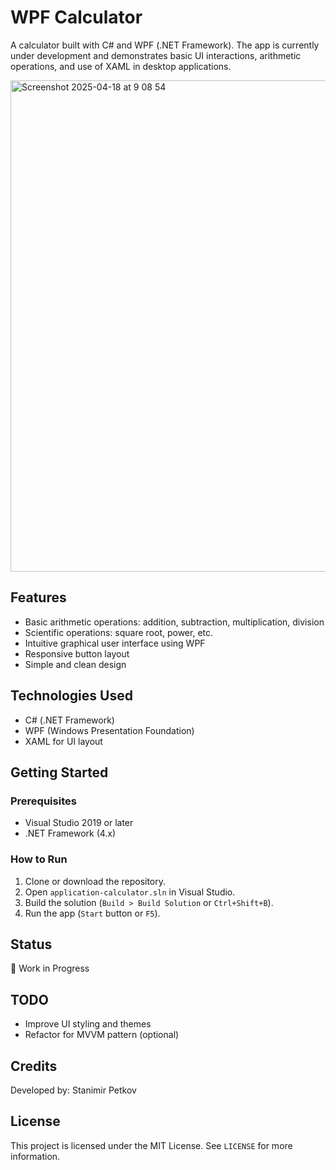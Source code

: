 
# WPF Calculator

A calculator built with C# and WPF (.NET Framework). The app is currently under development and demonstrates basic UI interactions, arithmetic operations, and use of XAML in desktop applications.

<img width="786" alt="Screenshot 2025-04-18 at 9 08 54" src="https://github.com/user-attachments/assets/963ae5de-092e-4609-988d-8d14971768f4" />

## Features

- Basic arithmetic operations: addition, subtraction, multiplication, division
- Scientific operations: square root, power, etc.
- Intuitive graphical user interface using WPF
- Responsive button layout
- Simple and clean design

## Technologies Used

- C# (.NET Framework)
- WPF (Windows Presentation Foundation)
- XAML for UI layout

## Getting Started

### Prerequisites

- Visual Studio 2019 or later
- .NET Framework (4.x)

### How to Run

1. Clone or download the repository.
2. Open `application-calculator.sln` in Visual Studio.
3. Build the solution (`Build > Build Solution` or `Ctrl+Shift+B`).
4. Run the app (`Start` button or `F5`).

## Status

🚧 Work in Progress

## TODO

- Improve UI styling and themes
- Refactor for MVVM pattern (optional)
  
## Credits

Developed by: Stanimir Petkov

## License

This project is licensed under the MIT License. See `LICENSE` for more information.

